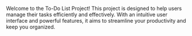 Welcome to the To-Do List Project! This project is designed to help users manage their tasks efficiently and effectively. With an intuitive user interface and powerful features, it aims to streamline your productivity and keep you organized.
